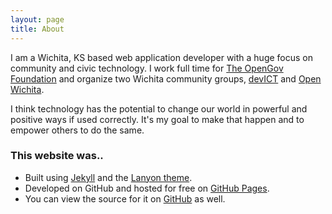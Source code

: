 ```yaml
---
layout: page
title: About
---
```


I am a Wichita, KS based web application developer with a huge focus on
community and civic technology. I work full time for [The OpenGov
Foundation](opengov) and organize two Wichita community groups,
[devICT](devict) and [Open Wichita](openwichita).

I think technology has the potential to change our world in powerful and
positive ways if used correctly. It's my goal to make that happen and to empower
others to do the same.

### This website was..

* Built using [Jekyll](jekyll) and the [Lanyon theme](lanyon).
* Developed on GitHub and hosted for free on [GitHub Pages](gh-pages).
* You can view the source for it on [GitHub](site-source) as well.

[opengov]: http://opengovfoundation.org
[devict]: https://devict.org
[openwichita]: http://openwichita.com
[jekyll]: https://jekyllrb.com
[lanyon]: https://github.com/poole/lanyon
[gh-pages]: https://pages.github.com
[site-source]: https://github.com/sethetter/sethetter.com
